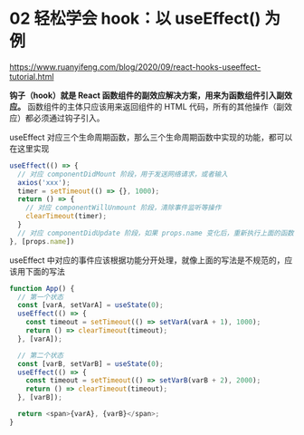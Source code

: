 # 02 轻松学会 hook：以 useEffect() 为例

https://www.ruanyifeng.com/blog/2020/09/react-hooks-useeffect-tutorial.html

**钩子（hook）就是 React 函数组件的副效应解决方案，用来为函数组件引入副效应。** 函数组件的主体只应该用来返回组件的 HTML 代码，所有的其他操作（副效应）都必须通过钩子引入。

useEffect 对应三个生命周期函数，那么三个生命周期函数中实现的功能，都可以在这里实现

~~~js
useEffect(() => {
  // 对应 componentDidMount 阶段，用于发送网络请求，或者输入
  axios('xxx');
  timer = setTimeout(() => {}, 1000);
  return () => {
    // 对应 componentWillUnmount 阶段，清除事件监听等操作
    clearTimeout(timer);
  }
  // 对应 componentDidUpdate 阶段，如果 props.name 变化后，重新执行上面的函数
}, [props.name])
~~~

useEffect 中对应的事件应该根据功能分开处理，就像上面的写法是不规范的，应该用下面的写法

~~~js
function App() {
  // 第一个状态
  const [varA, setVarA] = useState(0);
  useEffect(() => {
    const timeout = setTimeout(() => setVarA(varA + 1), 1000);
    return () => clearTimeout(timeout);
  }, [varA]);

  // 第二个状态
  const [varB, setVarB] = useState(0);
  useEffect(() => {
    const timeout = setTimeout(() => setVarB(varB + 2), 2000);
    return () => clearTimeout(timeout);
  }, [varB]);

  return <span>{varA}, {varB}</span>;
}
~~~
